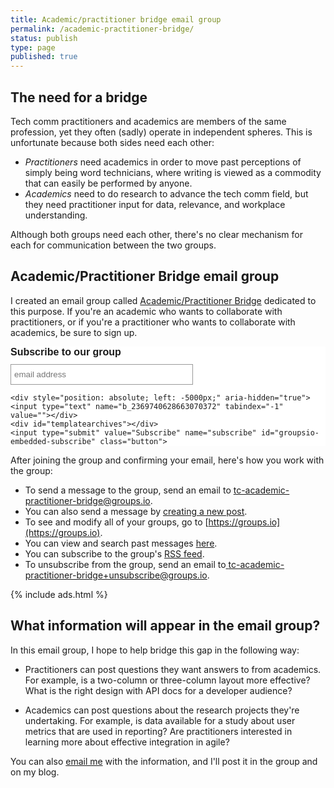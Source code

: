 ```yaml
---
title: Academic/practitioner bridge email group
permalink: /academic-practitioner-bridge/
status: publish
type: page
published: true
---
```


## The need for a bridge

Tech comm practitioners and academics are members of the same profession, yet they often (sadly) operate in independent spheres. This is unfortunate because both sides need each other:

* *Practitioners* need academics in order to move past perceptions of simply being word technicians, where writing is viewed as a commodity that can easily be performed by anyone.
* *Academics* need to do research to advance the tech comm field, but they need practitioner input for data, relevance, and workplace understanding.

Although both groups need each other, there's no clear mechanism for each for communication between the two groups.

## Academic/Practitioner Bridge email group

I created an email group called [Academic/Practitioner Bridge](https://groups.io/g/tc-academic-practitioner-bridge) dedicated to this purpose. If you're an academic who wants to collaborate with practitioners, or if you're a practitioner who wants to collaborate with academics, be sure to sign up.

<div class="classictemplate template" style="display: block;">
<style type="text/css">
  #groupsio_embed_signup input {border:1px solid #999; -webkit-appearance:none;}
  #groupsio_embed_signup label {display:block; font-size:16px; padding-bottom:10px; font-weight:bold;}
  #groupsio_embed_signup .email {display:block; padding:8px 0; margin:0 4% 10px 0; text-indent:5px; width:58%; min-width:130px;}
  #groupsio_embed_signup {
    background:#fff; clear:left; font:14px Helvetica,Arial,sans-serif;
  }
  #groupsio_embed_signup .button {

      width:25%; margin:0 0 10px 0; min-width:90px;
      background-image: linear-gradient(to bottom,#337ab7 0,#265a88 100%);
      background-repeat: repeat-x;
      border-color: #245580;
      text-shadow: 0 -1px 0 rgba(0,0,0,.2);
      box-shadow: inset 0 1px 0 rgba(255,255,255,.15),0 1px 1px rgba(0,0,0,.075);
      padding: 5px 10px;
      font-size: 12px;
      line-height: 1.5;
      border-radius: 3px;
      color: #fff;
      background-color: #337ab7;
      display: inline-block;
      margin-bottom: 0;
      font-weight: 400;
      text-align: center;
      white-space: nowrap;
      vertical-align: middle;
    }
</style>
<div id="groupsio_embed_signup">
<form action="https://groups.io/g/tc-academic-practitioner-bridge/signup?u=2369740628663070372" method="post" id="groupsio-embedded-subscribe-form" name="groupsio-embedded-subscribe-form" target="\_blank">
    <div id="groupsio_embed_signup_scroll">
      <label for="email" id="templateformtitle">Subscribe to our group</label>
      <input type="email" value="" name="email" class="email" id="email" placeholder="email address" required="">

    <div style="position: absolute; left: -5000px;" aria-hidden="true"><input type="text" name="b_2369740628663070372" tabindex="-1" value=""></div>
    <div id="templatearchives"></div>
    <input type="submit" value="Subscribe" name="subscribe" id="groupsio-embedded-subscribe" class="button">
  </div>
</form>
</div>
</div>

After joining the group and confirming your email, here's how you work with the group:

* To send a message to the group, send an email to [tc-academic-practitioner-bridge@groups.io](mailto:tc-academic-practitioner-bridge@groups.io).
* You can also send a message by [creating a new post](https://groups.io/g/tc-academic-practitioner-bridge/post).
* To see and modify all of your groups, go to [https://groups.io](https://groups.io).
* You can view and search past messages [here](https://groups.io/g/tc-academic-practitioner-bridge/topics).
* You can subscribe to the group's [RSS feed](https://groups.io/g/tc-academic-practitioner-bridge/rss).
* To unsubscribe from the group, send an email to[ tc-academic-practitioner-bridge+unsubscribe@groups.io](tc-academic-practitioner-bridge+unsubscribe@groups.io).

{% include ads.html %}

## What information will appear in the email group?

In this email group, I hope to help bridge this gap in the following way:

* Practitioners can post questions they want answers to from academics. For example, is a two-column or three-column layout more effective? What is the right design with API docs for a developer audience?

* Academics can post questions about the research projects they're undertaking. For example, is data available for a study about user metrics that are used in reporting? Are practitioners interested in learning more about effective integration in agile?

You can also [email me](/contact/) with the information, and I'll post it in the group and on my blog.
